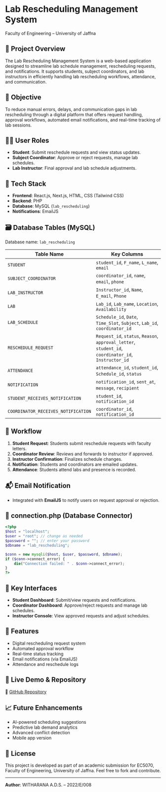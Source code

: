 # Lab Rescheduling Management System  
Faculty of Engineering – University of Jaffna

## 📌 Project Overview
The Lab Rescheduling Management System is a web-based application designed to streamline lab schedule management, rescheduling requests, and notifications. It supports students, subject coordinators, and lab instructors in efficiently handling lab rescheduling workflows, attendance, and communication.

## 🎯 Objective
To reduce manual errors, delays, and communication gaps in lab rescheduling through a digital platform that offers request handling, approval workflows, automated email notifications, and real-time tracking of lab sessions.

## 🧑‍💻 User Roles
- **Student**: Submit reschedule requests and view status updates.
- **Subject Coordinator**: Approve or reject requests, manage lab schedules.
- **Lab Instructor**: Final approval and lab schedule adjustments.

## 🧱 Tech Stack
- **Frontend**: React.js, Next.js, HTML, CSS (Tailwind CSS)
- **Backend**: PHP
- **Database**: MySQL (`lab_rescheduling`)
- **Notifications**: EmailJS

## 🗃️ Database Tables (MySQL)
Database name: `lab_rescheduling`

| Table Name                        | Key Columns                                                                 |
|----------------------------------|------------------------------------------------------------------------------|
| `STUDENT`                        | `student_id`, `F_name`, `L_name`, `email`                                   |
| `SUBJECT_COORDINATOR`           | `coordinator_id`, `name`, `email`, `phone`                                  |
| `LAB_INSTRUCTOR`                | `Instructor_id`, `Name`, `E_mail`, `Phone`                                  |
| `LAB`                            | `Lab_id`, `Lab_name`, `Location`, `Availability`                            |
| `LAB_SCHEDULE`                   | `Schedule_id`, `Date`, `Time_Slot`, `Subject`, `Lab_id`, `coordinator_id`   |
| `RESCHEDULE_REQUEST`            | `Request_id`, `status`, `Reason`, `approval_letter`, `student_id`, `coordinator_id`, `Instructor_id` |
| `ATTENDANCE`                     | `attendance_id`, `student_id`, `Schedule_id`, `status`                       |
| `NOTIFICATION`                   | `notification_id`, `sent_at`, `message`, `recipient`                        |
| `STUDENT_RECEIVES_NOTIFICATION` | `student_id`, `notification_id`                                             |
| `COORDINATOR_RECEIVES_NOTIFICATION` | `coordinator_id`, `notification_id`                                    |

## 🔄 Workflow
1. **Student Request**: Students submit reschedule requests with faculty letters.
2. **Coordinator Review**: Reviews and forwards to instructor if approved.
3. **Instructor Confirmation**: Finalizes schedule changes.
4. **Notification**: Students and coordinators are emailed updates.
5. **Attendance**: Students attend labs and presence is recorded.

## 📬 Email Notification
- Integrated with **EmailJS** to notify users on request approval or rejection.

## 🔐 connection.php (Database Connector)
```php
<?php
$host = "localhost";
$user = "root"; // change as needed
$password = ""; // enter your password
$dbname = "lab_rescheduling";

$conn = new mysqli($host, $user, $password, $dbname);
if ($conn->connect_error) {
    die("Connection failed: " . $conn->connect_error);
}
?>
````

## 📸 Key Interfaces

* **Student Dashboard**: Submit/view requests and notifications.
* **Coordinator Dashboard**: Approve/reject requests and manage lab schedules.
* **Instructor Console**: View approved requests and adjust schedules.

## 🚀 Features

* Digital rescheduling request system
* Automated approval workflow
* Real-time status tracking
* Email notifications (via EmailJS)
* Attendance and reschedule logs

## 🔗 Live Demo & Repository

🔗 [GitHub Repository](https://github.com/avidzcheetah/lab-rescheduling-sys)

## 📈 Future Enhancements

* AI-powered scheduling suggestions
* Predictive lab demand analytics
* Advanced conflict detection
* Mobile app version

## 📄 License

This project is developed as part of an academic submission for EC5070, Faculty of Engineering, University of Jaffna. Feel free to fork and contribute.

---

**Author**: WITHARANA A.D.S. – 2022/E/008

